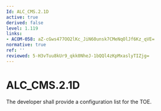 ```yaml
---
Id: ALC_CMS.2.1D
active: true
derived: false
level: 1.119
links:
- ACOM-058: aZ-cGws477OO2lKc_JiN60unsk7CMeNqOlJf6Kz_qVE=
normative: true
ref: ''
reviewed: 5-H3vTuu8kUr9_qkk0NheJ-1bQQl4zKpMxaslyTIZjg=
---
```


# ALC_CMS.2.1D

The developer shall provide a configuration list for the TOE.